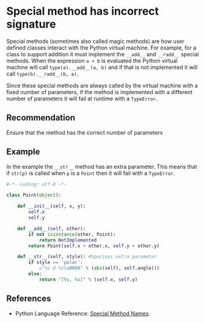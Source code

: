 # Special method has incorrect signature
Special methods (sometimes also called magic methods) are how user defined classes interact with the Python virtual machine. For example, for a class to support addition it must implement the `__add__` and `__radd__` special methods. When the expression `a + b` is evaluated the Python virtual machine will call `type(a).__add__(a, b)` and if that is not implemented it will call `type(b).__radd__(b, a)`.

Since these special methods are always called by the virtual machine with a fixed number of parameters, if the method is implemented with a different number of parameters it will fail at runtime with a `TypeError`.


## Recommendation
Ensure that the method has the correct number of parameters


## Example
In the example the `__str__` method has an extra parameter. This means that if `str(p)` is called when `p` is a `Point` then it will fail with a `TypeError`.


```python
#-*- coding: utf-8 -*-

class Point(object):

    def __init__(self, x, y):
        self.x
        self.y

    def __add__(self, other):
        if not isinstance(other, Point):
            return NotImplemented
        return Point(self.x + other.x, self.y + other.y)

    def __str__(self, style): #Spurious extra parameter
        if style == 'polar':
            u"%s @ %s\u00b0" % (abs(self), self.angle())
        else:
            return "[%s, %s]" % (self.x, self.y)

```

## References
* Python Language Reference: [Special Method Names](http://docs.python.org/dev/reference/datamodel.html#special-method-names).
